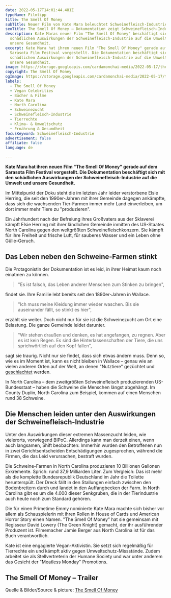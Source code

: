 ```yaml
---
date: 2022-05-17T14:01:44.481Z
typeName: Filmtipp
title: The Smell Of Money
subTitle: Neuer Film von Kate Mara beleuchtet Schweinefleisch-Industrie
seoTitle: The Smell Of Money – Dokumentation zeigt Schweinefleisch-Industrie
description: Kate Maras neuer Film "The Smell Of Money" beschäftigt sich mit den
  schädlichen Auswirkungen der Schweinefleisch-Industrie auf die Umwelt und
  unsere Gesundheit.
excerpt: Kate Mara hat ihren neuen Film "The Smell Of Money" gerade auf dem
  Sarasota Film Festival vorgestellt. Die Dokumentation beschäftigt sich mit den
  schädlichen Auswirkungen der Schweinefleisch-Industrie auf die Umwelt und
  unsere Gesundheit.
image: https://storage.googleapis.com/cardamonchai-media/2022-05-17/the-smell-of-money-jpg-imagine-e8b8b8_79726b_1024_768/640.webp
copyright: The Smell Of Money
ogImage: https://storage.googleapis.com/cardamonchai-media/2022-05-17/the-smell-of-money-fb-jpg-imagine-e8b8b8_7a726b_1200_628/640.webp
labels:
  - The Smell Of Money
  - Vegan Celebrities
  - Bücher & Filme
  - Kate Mara
  - North Carolina
  - Schweinezucht
  - Schweinefleisch-Industrie
  - Tierrechte
  - Klima- & Umweltschutz
  - Ernährung & Gesundheit
focusKeyword: Schweinefleisch-Industrie
advertisement: false
affiliate: false
language: de

---
```


**Kate Mara hat ihren neuen Film "The Smell Of Money" gerade auf dem Sarasota Film Festival vorgestellt. Die Dokumentation beschäftigt sich mit den schädlichen Auswirkungen der Schweinefleisch-Industrie auf die Umwelt und unsere Gesundheit.**

Im Mittelpunkt der Doku steht die im letzten Jahr leider verstorbene Elsie Herring, die seit den 1990er-Jahren mit ihrer Gemeinde dagegen ankämpfte, dass sich die wachsenden Tier-Farmen immer mehr Land einverleiben, um dort immer mehr Tiere zu "produzieren".

Ein Jahrhundert nach der Befreiung ihres Großvaters aus der Sklaverei kämpft Elsie Herring mit ihrer ländlichen Gemeinde inmitten des US-Staates North Carolina gegen den weltgrößten Schweinefleischkonzern. Sie kämpft für ihre Freiheit und frische Luft, für sauberes Wasser und ein Leben ohne Gülle-Geruch.

## Das Leben neben den Schweine-Farmen stinkt

Die Protagonistin der Dokumentation ist es leid, in ihrer Heimat kaum noch einatmen zu können.

> "Es ist falsch, das Leben anderer Menschen zum Stinken zu bringen",

findet sie. Ihre Familie lebt bereits seit den 1890er-Jahren in Wallace.

> "Ich muss meine Kleidung immer wieder waschen. Bis sie auseinander fällt, so stinkt es hier",

erzählt sie weiter. Doch nicht nur für sie ist die Schweinezucht am Ort eine Belastung. Die ganze Gemeinde leidet darunter.

> "Wir stehen draußen und denken, es hat angefangen, zu regnen. Aber es ist kein Regen. Es sind die Hinterlassenschaften der Tiere, die uns sprichwörtlich auf den Kopf fallen",

sagt sie traurig. Nicht nur sie findet, dass sich etwas ändern muss. Denn so, wie es im Moment ist, kann es nicht bleiben in Wallace – genau wie an vielen anderen Orten auf der Welt, an denen "Nutztiere" gezüchtet und [geschlachtet](/2021/02/the-dying-trade/) werden.

In North Carolina – dem zweitgrößten Schweinefleisch produzierenden US-Bundesstaat – haben die Schweine die Menschen längst abgehängt. Im County Duplin, North Carolina zum Beispiel, kommen auf einen Menschen rund 38 Schweine.

## Die Menschen leiden unter den Auswirkungen der Schweinefleisch-Industrie

Unter den Auswirkungen dieser extremen Massenzucht leiden, wie vielerorts, vorwiegend BIPoC. Allerdings kann man derzeit einen, wenn auch langsamen, Shift beobachten: Immerhin wurden den Betroffenen nun in zwei Gerichtsentscheiden Entschädigungen zugesprochen, während die Firmen, die das Leid verursachen, bestraft wurden.

Die Schweine-Farmen in North Carolina produzieren 10 Billionen Gallonen Exkremente. Sprich: rund 37,9 Milliarden Liter. Zum Vergleich: Das ist mehr als die komplette Bundesrepublik Deutschland im Jahr die Toilette herunterspült. Der Dreck fällt in den Stallungen einfach zwischen den Bodenbrettern durch und landet in den Auffangbecken der Farm. In North Carolina gibt es um die 4.000 dieser Senkgruben, die in der Tierindustrie auch heute noch zum Standard gehören.

Die für einen Primetime Emmy nominierte Kate Mara machte sich bisher vor allem als Schauspielerin mit ihren Rollen in House of Cards und American Horror Story einen Namen. "The Smell Of Money" hat sie gemeinsam mit Regisseur David Lowery (The Green Knight) gemacht, der ihr ausführender Produzent ist. Filmemacher Jamie Berger aus North Carolina ist für das Buch verantwortlich.

Kate ist eine engagierte Vegan-Aktivistin. Sie setzt sich regelmäßig für Tierrechte ein und kämpft aktiv gegen Umweltschutz-Missstände. Zudem arbeitet sie als Stellvertreterin der Humane Society und war unter anderem das Gesicht der "Meatless Monday" Promotions.

## The Smell Of Money – Trailer

<Vimeo id="684063896" />

Quelle & Bilder/Source & picture: [The Smell Of Money](https://www.smellofmoneydoc.com/)
